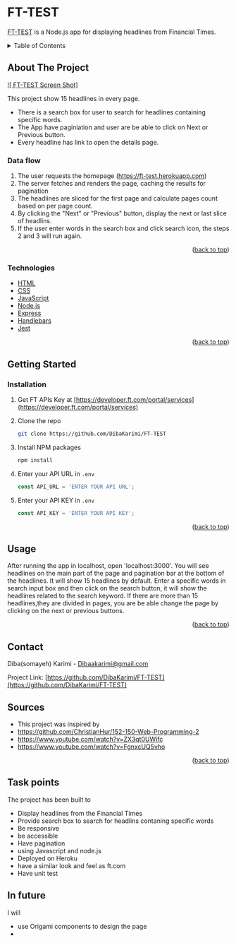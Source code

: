 # FT-TEST

<a href="https://ft-test.herokuapp.com">FT-TEST</a> is a  Node.js app for displaying headlines from Financial Times.





<!-- TABLE OF CONTENTS -->
<details>
  <summary>Table of Contents</summary>
  <ol>
    <li>
      <a href="#about-the-project">About The Project</a>
      <ul>
        <li><a href="#Technologies">Technologies</a></li>
      </ul>
    </li>
    <li>
      <a href="#getting-started">Getting Started</a>
      <ul>
        <li><a href="#installation">Installation</a></li>
      </ul>
    </li>
    <li><a href="#usage">Usage</a></li>
    <li><a href="#contact">Contact</a></li>
    <li><a href="#Sources">Sources</a></li>
  </ol>
</details>



<!-- ABOUT THE PROJECT -->
## About The Project

[![ FT-TEST Screen Shot]](./public/images/ScreenShot.png)

 This project show 15 headlines in every page.  

* There is a search box for user to search for headlines containing specific words.
* The App have paginiation and user are be able to click on Next or Previous button.
* Every headline has link to open the details page.

### Data flow

1. The user requests the homepage (https://ft-test.herokuapp.com)
2. The server fetches and renders the page, caching the results for pagination
3. The headlines are sliced for the first page and calculate pages count based on per page count.
4. By clicking the "Next" or "Previous" button, display the next or last slice of headlins.
5. If the user enter words in the search box and click search icon, the steps 2 and 3 will run again.





<p align="right">(<a href="#top">back to top</a>)</p>



### Technologies


* [HTML](https://html.com/)
* [CSS](https://www.codecademy.com/learn/learn-css)
* [JavaScript](https://javascript.info/)
* [Node.js](https://nodejs.org/en/)
* [Express](https://expressjs.com/)
* [Handlebars](https://handlebarsjs.com/)
* [Jest](https://jestjs.io/)

<p align="right">(<a href="#top">back to top</a>)</p>



<!-- GETTING STARTED -->
## Getting Started
 
 

### Installation

1. Get  FT APIs Key at [https://developer.ft.com/portal/services](https://developer.ft.com/portal/services)

2. Clone the repo
   ```sh
   git clone https://github.com/DibaKarimi/FT-TEST
   ```
3. Install NPM packages
   ```sh
   npm install
   ```
4. Enter your API URL in `.env`
   ```js
   const API_URL = 'ENTER YOUR API URL';
   ```
5. Enter your API KEY in `.env`
   ```js
   const API_KEY = 'ENTER YOUR API KEY';
   ```
<p align="right">(<a href="#top">back to top</a>)</p>



<!-- USAGE EXAMPLES -->
## Usage

After running the app in localhost, open 'localhost:3000'.
You will see headlines on the main part of the page and pagination bar at the bottom of the headlines.
It will show 15 headlines by default. Enter a specific words in search input box and then click on the search button,
it will show the headlines related to the search keyword. If there are more than 15 headlines,they are divided in pages,
you are be able change the page by clicking on the next or previous buttons.


<p align="right">(<a href="#top">back to top</a>)</p>


<!-- CONTACT -->
## Contact

Diba(somayeh) Karimi - Dibaakarimi@gmail.com

Project Link: [https://github.com/DibaKarimi/FT-TEST](https://github.com/DibaKarimi/FT-TEST)

## Sources

 - This project was inspired by 
 - https://github.com/ChristianHur/152-150-Web-Programming-2
 - https://www.youtube.com/watch?v=ZX3qt0UWifc
 - https://www.youtube.com/watch?v=FgnxcUQ5vho

<p align="right">(<a href="#top">back to top</a>)</p>

## Task points

The project has been built to 
- Display headlines from the Financial Times
- Provide search box to search for headlins contaning specific words
- Be responsive
- be accessible
- Have pagination
- using Javascript and node.js
- Deployed on Heroku
- have a similar look and feel as ft.com
- Have unit test

## In future 

I will  
- use Origami components to design the page
- 


<!-- MARKDOWN LINKS & IMAGES -->
<!-- https://www.markdownguide.org/basic-syntax/#reference-style-links -->
[contributors-shield]: https://img.shields.io/github/contributors/othneildrew/Best-README-Template.svg?style=for-the-badge
[contributors-url]: https://github.com/othneildrew/Best-README-Template/graphs/contributors
[forks-shield]: https://img.shields.io/github/forks/othneildrew/Best-README-Template.svg?style=for-the-badge
[forks-url]: https://github.com/othneildrew/Best-README-Template/network/members
[stars-shield]: https://img.shields.io/github/stars/othneildrew/Best-README-Template.svg?style=for-the-badge
[stars-url]: https://github.com/othneildrew/Best-README-Template/stargazers
[issues-shield]: https://img.shields.io/github/issues/othneildrew/Best-README-Template.svg?style=for-the-badge
[issues-url]: https://github.com/othneildrew/Best-README-Template/issues
[license-shield]: https://img.shields.io/github/license/othneildrew/Best-README-Template.svg?style=for-the-badge
[license-url]: https://github.com/othneildrew/Best-README-Template/blob/master/LICENSE.txt
[linkedin-shield]: https://img.shields.io/badge/-LinkedIn-black.svg?style=for-the-badge&logo=linkedin&colorB=555
[linkedin-url]: https://linkedin.com/in/othneildrew
[product-screenshot]: images/screenshot.png
